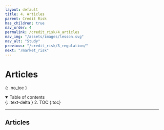 ```yaml
---
layout: default
title: 4. Articles
parent: Credit Risk
has_children: true
nav_order: 4
permalink: /credit_risk/4_articles
nav_img: "/assets/images/lesson.svg"
nav_alt: "Study"
previous: "/credit_risk/3_regulation/"
next: "/market_risk"
---
```


# Articles

{: .no_toc }

<details open markdown="block">
  <summary>
    Table of contents
  </summary>
  {: .text-delta }
2. TOC
{:toc}
</details>

---

<div class="theory" markdown="1">

## Articles



</div>

